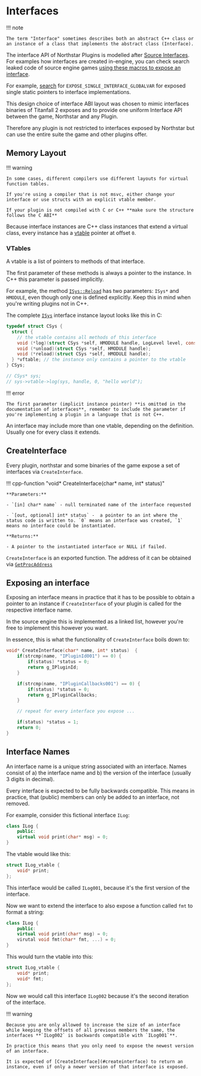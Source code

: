# Interfaces

!!! note

    The term "Interface" sometimes describes both an abstract C++ class or an instance of a class that implements the abstract class (Interface).

The interface API of Northstar Plugins is modelled after [Source Interfaces](https://developer.valvesoftware.com/wiki/Category:Interfaces). For examples how interfaces are created in-engine, you can check search leaked code of source engine games [using these macros to expose an interface](https://sourcegraph.com/github.com/perilouswithadollarsign/cstrike15_src@f82112a2388b841d72cb62ca48ab1846dfcc11c8/-/blob/public/tier1/interface.h?L86-148).

For example, [search](https://sourcegraph.com/search?q=repo:%5Egithub%5C.com/perilouswithadollarsign/cstrike15_src%24+EXPOSE_SINGLE_INTERFACE_GLOBALVAR+&patternType=keyword&sm=0) for `EXPOSE_SINGLE_INTERFACE_GLOBALVAR` for exposed single static pointers to interface implementations.

This design choice of interface ABI layout was chosen to mimic interfaces binaries of Titanfall 2 exposes and to provide one uniform Interface API between the game, Northstar and any Plugin.

Therefore any plugin is not restricted to interfaces exposed by Northstar but can use the entire suite the game and other plugins offer.

## Memory Layout

!!! warning

    In some cases, different compilers use different layouts for virtual function tables.

    If you're using a compiler that is not msvc, either change your interface or use structs with an explicit vtable member.

    If your plugin is not compiled with C or C++ **make sure the structure follows the C ABI**

Because interface instances are C++ class instances that extend a virtual class, every instance has a [vtable](https://en.wikipedia.org/wiki/Virtual_method_table) pointer at offset `0`.

### VTables

A vtable is a list of pointers to methods of that interface.

The first parameter of these methods is always a pointer to the instance. In C++ this parameter is passed implicitly.

For example, the method [`ISys::Reload`](https://github.com/R2Northstar/NorthstarLauncher/blob/71349f05b69923dbf091d27f8e256bcc3022e859/primedev/plugins/interfaces/sys/ISys.h#L18) has two parameters: `ISys*` and `HMODULE`, even though only one is defined explicitly. Keep this in mind when you're writing plugins not in C++.

The complete [`ISys`](exposed-interfaces/northstar#isys) interface instance layout looks like this in C:

```c
typedef struct CSys {
  struct {
    // the vtable contains all methods of this interface
    void (*log)(struct CSys *self, HMODULE handle, LogLevel level, const char *msg);
    void (*unload)(struct CSys *self, HMODULE handle);
    void (*reload)(struct CSys *self, HMODULE handle);
  } *vftable; // the instance only contains a pointer to the vtable
} CSys;

// CSys* sys;
// sys->vtable->log(sys, handle, 0, "hello world");
```

!!! error

    The first parameter (implicit instance pointer) **is omitted in the documentation of interfaces**, remember to include the parameter if you're implementing a plugin in a language that is not C++.

An interface may include more than one vtable, depending on the definition. Usually one for every class it extends.

## CreateInterface

Every plugin, northstar and some binaries of the game expose a set of interfaces via `CreateInterface`.

!!! cpp-function "void* CreateInterface(char* name, int* status)"

    **Parameters:**

    - `[in] char* name` - null terminated name of the interface requested

    - `[out, optional] int* status` -  a pointer to an int where the status code is written to. `0` means an interface was created, `1` means no interface could be instantiated.

    **Returns:**

    - A pointer to the instantiated interface or NULL if failed.

`CreateInterface` is an exported function. The address of it can be obtained via [`GetProcAddress`](https://learn.microsoft.com/en-us/windows/win32/api/libloaderapi/nf-libloaderapi-getprocaddress)

## Exposing an interface

Exposing an interface means in practice that it has to be possible to obtain a pointer to an instance if `CreateInterface` of your plugin is called for the respective interface name.

In the source engine this is implemented as a linked list, however you're free to implement this however you want.

In essence, this is what the functionality of `CreateInterface` boils down to:

```c
void* CreateInterface(char* name, int* status)  {
    if(strcmp(name, "IPluginId001") == 0) {
        if(status) *status = 0;
        return g_IPluginId;
    }

    if(strcmp(name, "IPluginCallbacks001") == 0) {
        if(status) *status = 0;
        return g_IPluginCallbacks;
    }

    // repeat for every interface you expose ...

    if(status) *status = 1;
    return 0;
}
```

## Interface Names

An interface name is a unique string associated with an interface. Names consist of a) the interface name and b) the version of the interface (usually 3 digits in decimal).

Every interface is expected to be fully backwards compatible. This means in practice, that (public) members can only be added to an interface, not removed.

For example, consider this fictional interface `ILog`:

```c++
class ILog {
    public:
    virtual void print(char* msg) = 0;
}
```

The vtable would like this:

```c
struct ILog_vtable {
    void* print;
};
```

This interface would be called `ILog001`, because it's the first version of the interface.

Now we want to extend the interface to also expose a function called `fmt` to format a string:

```c++
class ILog {
    public:
    virtual void print(char* msg) = 0;
    virutal void fmt(char* fmt, ...) = 0;
}
```

This would turn the vtable into this:

```c
struct ILog_vtable {
    void* print;
    void* fmt;
};
```

Now we would call this interface `ILog002` because it's the second iteration of the interface.

!!! warning

    Because you are only allowed to increase the size of an interface while keeping the offsets of all previous members the same, the interfaces **`ILog002` is backwards compatible with `ILog001`**.

    In practice this means that you only need to expose the newest version of an interface.

    It is expected of [CreateInterface](#createinterface) to return an instance, even if only a newer version of that interface is exposed.